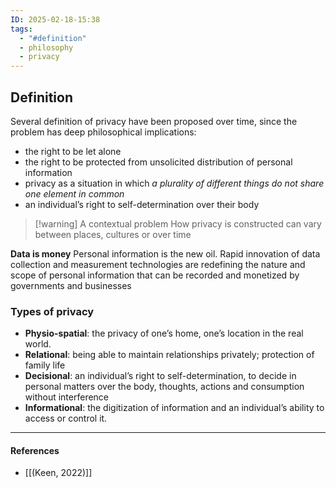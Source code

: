 ```yaml
---
ID: 2025-02-18-15:38
tags:
  - "#definition"
  - philosophy
  - privacy
---
```

## Definition

Several definition of privacy have been proposed over time, since the problem has deep philosophical implications:
- the right to be let alone
- the right to be protected from unsolicited distribution of personal information
- privacy as a situation in which *a plurality of different things do not share one element in common*
- an individual’s right to self-determination over their body

> [!warning] A contextual problem
> How privacy is constructed can vary between places, cultures or over time

**Data is money**
Personal information is the new oil. Rapid innovation of data collection and measurement technologies are redefining the nature and scope of personal information that can be recorded and monetized by governments and businesses

### Types of privacy

- **Physio-spatial**: the privacy of one’s home, one’s location in the real world.
- **Relational**: being able to maintain relationships privately; protection of family life
- **Decisional**: an individual’s right to self-determination, to decide in personal matters over the body, thoughts, actions and consumption without interference
- **Informational**: the digitization of information and an individual’s ability to access or control it.

---
#### References
- [[(Keen, 2022)]]